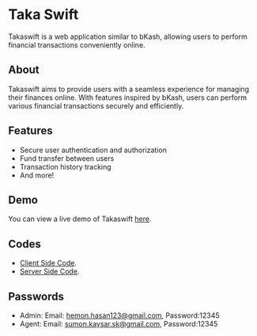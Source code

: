 # Taka Swift

Takaswift is a web application similar to bKash, allowing users to perform financial transactions conveniently online.

## About

Takaswift aims to provide users with a seamless experience for managing their finances online. With features inspired by bKash, users can perform various financial transactions securely and efficiently.

## Features

- Secure user authentication and authorization
- Fund transfer between users
- Transaction history tracking
- And more!

## Demo

You can view a live demo of Takaswift [here](https://takaswift.netlify.app/).

## Codes

- [Client Side Code](https://github.com/sumonkaysar/takaSwift/).
- [Server Side Code](https://github.com/sumonkaysar/takaSwift-server/).

## Passwords

- Admin: Email: hemon.hasan123@gmail.com,   Password:12345
- Agent: Email: sumon.kaysar.sk@gmail.com,  Password:12345

